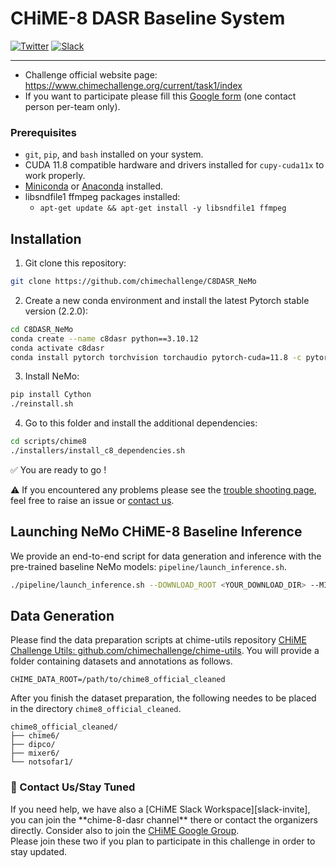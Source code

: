 
# CHiME-8 DASR Baseline System

[![Twitter](https://img.shields.io/twitter/url/https/twitter.com/chimechallenge.svg?style=social&label=Follow%20%40chimechallenge)](https://twitter.com/chimechallenge)
[![Slack][slack-badge]][slack-invite]

--- 

- Challenge official website page: https://www.chimechallenge.org/current/task1/index
- If you want to participate please fill this [Google form](https://forms.gle/9NdhZbDEtbto4Bxn6) (one contact person per-team only).

### Prerequisites

- `git`, `pip`, and `bash` installed on your system.
- CUDA 11.8 compatible hardware and drivers installed for `cupy-cuda11x` to work properly.
- [Miniconda](https://docs.anaconda.com/free/miniconda/) or [Anaconda](https://www.anaconda.com/) installed.
- libsndfile1 ffmpeg packages installed:
  - `apt-get update && apt-get install -y libsndfile1 ffmpeg`

## Installation

1. Git clone this repository: 

```bash
git clone https://github.com/chimechallenge/C8DASR_NeMo
```

2. Create a new conda environment and install the latest Pytorch stable version (2.2.0):

```bash
cd C8DASR_NeMo
conda create --name c8dasr python==3.10.12
conda activate c8dasr
conda install pytorch torchvision torchaudio pytorch-cuda=11.8 -c pytorch -c nvidia
```

3. Install NeMo: 

```bash
pip install Cython
./reinstall.sh
```

4. Go to this folder and install the additional dependencies: 

```bash
cd scripts/chime8 
./installers/install_c8_dependencies.sh
```

✅ You are ready to go ! <br>

⚠️ If you encountered any problems please see the [trouble shooting page](./docs/trouble_shooting.md), 
feel free to raise an issue or [contact us](#contact).


## Launching NeMo CHiME-8 Baseline Inference

We provide an end-to-end script for data generation and inference with the pre-trained baseline NeMo models: 
`pipeline/launch_inference.sh`.

```bash
./pipeline/launch_inference.sh --DOWNLOAD_ROOT <YOUR_DOWNLOAD_DIR> --MIXER6_ROOT <YOUR_MIXER6_DIR> 

```


## Data Generation

Please find the data preparation scripts at chime-utils repository [CHiME Challenge Utils: github.com/chimechallenge/chime-utils](https://github.com/chimechallenge/chime-utils).
You will provide a folder containing datasets and annotations as follows.
```
CHIME_DATA_ROOT=/path/to/chime8_official_cleaned
```

After you finish the dataset preparation, the following needes to be placed in the directory `chime8_official_cleaned`.
```
chime8_official_cleaned/
├── chime6/
├── dipco/
├── mixer6/
└── notsofar1/
```



<h3>📩 Contact Us/Stay Tuned</h3>
If you need help, we have also a [CHiME Slack Workspace][slack-invite], you can join the **chime-8-dasr channel** there or contact the organizers directly.
Consider also to join the <a href="https://groups.google.com/g/chime5/">CHiME Google Group</a>. <br>
Please join these two if you plan to participate in this challenge in order to stay updated. 

[slack-badge]: https://img.shields.io/badge/slack-chat-green.svg?logo=slack
[slack-invite]: https://join.slack.com/t/chime-fey5388/shared_invite/zt-1oha0gedv-JEUr1mSztR7~iK9AxM4HOA
[twitter]: https://twitter.com/chimechallenge<h2>References</h2>